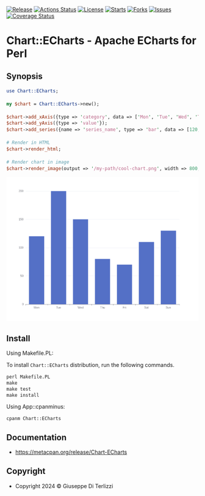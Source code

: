 [![Release](https://img.shields.io/github/release/giterlizzi/perl-Chart-ECharts.svg)](https://github.com/giterlizzi/perl-Chart-ECharts/releases) [![Actions Status](https://github.com/giterlizzi/perl-Chart-ECharts/workflows/linux/badge.svg)](https://github.com/giterlizzi/perl-Chart-ECharts/actions) [![License](https://img.shields.io/github/license/giterlizzi/perl-Chart-ECharts.svg)](https://github.com/giterlizzi/perl-Chart-ECharts) [![Starts](https://img.shields.io/github/stars/giterlizzi/perl-Chart-ECharts.svg)](https://github.com/giterlizzi/perl-Chart-ECharts) [![Forks](https://img.shields.io/github/forks/giterlizzi/perl-Chart-ECharts.svg)](https://github.com/giterlizzi/perl-Chart-ECharts) [![Issues](https://img.shields.io/github/issues/giterlizzi/perl-Chart-ECharts.svg)](https://github.com/giterlizzi/perl-Chart-ECharts/issues) [![Coverage Status](https://coveralls.io/repos/github/giterlizzi/perl-Chart-ECharts/badge.svg)](https://coveralls.io/github/giterlizzi/perl-Chart-ECharts)

# Chart::ECharts - Apache ECharts for Perl

## Synopsis

```.pl
use Chart::ECharts;

my $chart = Chart::ECharts->new();

$chart->add_xAxis({type => 'category', data => ['Mon', 'Tue', 'Wed', 'Thu', 'Fri', 'Sat', 'Sun']});
$chart->add_yAxis({type => 'value'});
$chart->add_series({name => 'series_name', type => 'bar', data => [120, 200, 150, 80, 70, 110, 130]});

# Render in HTML
$chart->render_html;

# Render chart in image
$chart->render_image(output => '/my-path/cool-chart.png', width => 800, height => 600);
```

![Bar chart](https://raw.githubusercontent.com/giterlizzi/perl-Chart-ECharts/main/charts/bar.png)


## Install

Using Makefile.PL:

To install `Chart::ECharts` distribution, run the following commands.

    perl Makefile.PL
    make
    make test
    make install

Using App::cpanminus:

    cpanm Chart::ECharts


## Documentation

 - https://metacpan.org/release/Chart-ECharts


## Copyright

 - Copyright 2024 © Giuseppe Di Terlizzi
